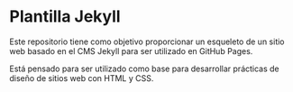 # Plantilla Jekyll

Este repositorio tiene como objetivo proporcionar un esqueleto de un sitio web basado en el CMS Jekyll para ser utilizado en GitHub Pages.

Está pensado para ser utilizado como base para desarrollar prácticas de diseño de sitios web con HTML y CSS.
